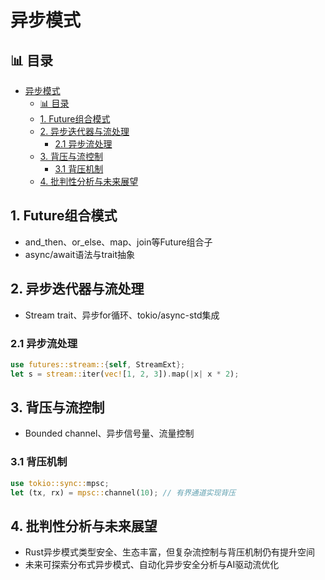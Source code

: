 ﻿# 异步模式

## 📊 目录

- [异步模式](#异步模式)
  - [📊 目录](#-目录)
  - [1. Future组合模式](#1-future组合模式)
  - [2. 异步迭代器与流处理](#2-异步迭代器与流处理)
    - [2.1 异步流处理](#21-异步流处理)
  - [3. 背压与流控制](#3-背压与流控制)
    - [3.1 背压机制](#31-背压机制)
  - [4. 批判性分析与未来展望](#4-批判性分析与未来展望)

## 1. Future组合模式

- and_then、or_else、map、join等Future组合子
- async/await语法与trait抽象

## 2. 异步迭代器与流处理

- Stream trait、异步for循环、tokio/async-std集成

### 2.1 异步流处理

```rust
use futures::stream::{self, StreamExt};
let s = stream::iter(vec![1, 2, 3]).map(|x| x * 2);
```

## 3. 背压与流控制

- Bounded channel、异步信号量、流量控制

### 3.1 背压机制

```rust
use tokio::sync::mpsc;
let (tx, rx) = mpsc::channel(10); // 有界通道实现背压
```

## 4. 批判性分析与未来展望

- Rust异步模式类型安全、生态丰富，但复杂流控制与背压机制仍有提升空间
- 未来可探索分布式异步模式、自动化异步安全分析与AI驱动流优化
